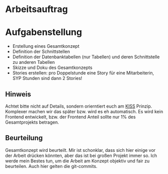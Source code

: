 # Arbeitsauftrag

# Aufgabenstellung

* Erstellung eines Gesamtkonzept
* Definition der Schnittstellen
* Definition der Datenbanktabellen (nur Tabellen) und deren Schnittstelle zu anderen Tabellen
* Skizze und Doku des Gesamtkonzepts
* Stories erstellen: pro Doppelstunde eine Story für eine Mitarbeiterin, SYP Stunden sind dann 2 Stories!

## Hinweis
Achtet bitte nicht auf Details, sondern orierntiert euch am [KISS](https://de.wikipedia.org/wiki/KISS-Prinzip) Prinzip. Komplexer machen wir das später bzw. wird es eh automatisch.
Es wird kein Frontend entwickelt, bzw. der Frontend Anteil sollte nur 1% des Gesamtprojekts betragen.

## Beurteilung
Gesamtkonzept wird beurteilt. Mir ist schonklar, dass sich hier einige vor der Arbeit drücken könnten, aber das ist bei großen Projekt immer so. Ich werde mein Bestes tun, um die
Arbeit am Konzept objektiv und fair zu beurteilen. Auch hier gelten die git-commits.
